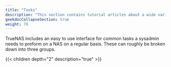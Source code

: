 ```yaml
---
title: "Tasks"
description: "This section contains tutorial articles about a wide variety of TrueNAS system tasks."
geekdocCollapseSection: true
weight: 70
---
```


TrueNAS includes an easy to use interface for common tasks a sysadmin needs to preform on a NAS on a regular basis.  These can roughly be broken down into three groups.

{{< children depth="2" description="true" >}} 
